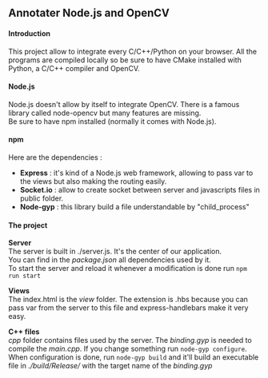 ## Annotater Node.js and OpenCV

#### Introduction
This project allow to integrate every C/C++/Python on your browser. 
All the programs are compiled locally so be sure to have CMake installed with Python, a C/C++ compiler and OpenCV. 

#### Node.js 
Node.js doesn't allow by itself to integrate OpenCV. There is a famous library called node-opencv but many features are missing.  
Be sure to have npm installed (normally it comes with Node.js).  

#### npm
Here are the dependencies :  
- **Express** : it's kind of a Node.js web framework, allowing to pass var to the views but also making the routing easily.
- **Socket.io** : allow to create socket between server and javascripts files in public folder.
- **Node-gyp** : this library build a file understandable by "child_process"

#### The project  
**Server**  
The server is built in ./server.js. It's the center of our application.  
You can find in the _package.json_ all dependencies used by it.  
To start the server and reload it whenever a modification is done run `npm run start`  

**Views**  
The index.html is the _view_ folder. The extension is .hbs because you can pass var from the server to this file and express-handlebars make it very easy.

**C++ files**  
_cpp_ folder contains files used by the server. The _binding.gyp_ is needed to compile the _main.cpp_. If you change something run `node-gyp configure`. When configuration is done, run `node-gyp build` and it'll build an executable file in _./build/Release/_ with the target name of the _binding.gyp_
 